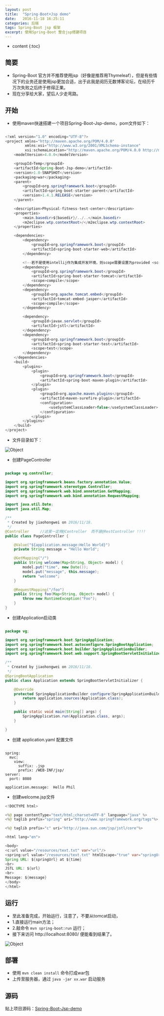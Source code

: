 ```yaml
---
layout: post
title:  "Spring-Boot+Jsp demo"
date:   2016-11-18 16:25:11
categories: 后端
tags: Spring-Boot jsp 框架
excerpt: 使用Spring-Boot 整合jsp搭建项目
---
```


* content
{:toc}

## 简要

*   Spring-Boot 官方并不推荐使用jsp（好像是推荐用Thymeleaf），但是有些情况下的业务还是使用jsp更加合适，出于此我是阅历无数博客论坛，在经历千万次失败之后终于修得正果。
*   现在分享给大家，望后人少走弯路。

## 开始

*   使用maven快速搭建一个项目Spring-Boot-Jsp-demo，pom文件如下：

```java

<?xml version="1.0" encoding="UTF-8"?>
<project xmlns="http://maven.apache.org/POM/4.0.0"
         xmlns:xsi="http://www.w3.org/2001/XMLSchema-instance"
         xsi:schemaLocation="http://maven.apache.org/POM/4.0.0 http://maven.apache.org/xsd/maven-4.0.0.xsd">
    <modelVersion>4.0.0</modelVersion>

    <groupId>Temp</groupId>
    <artifactId>Spring-Boot-Jsp-demo</artifactId>
    <version>1.0-SNAPSHOT</version>
    <packaging>war</packaging>
    <parent>
        <groupId>org.springframework.boot</groupId>
        <artifactId>spring-boot-starter-parent</artifactId>
        <version>1.4.1.RELEASE</version>
    </parent>

    <description>Physical-fitness-test-center</description>
    <properties>
        <main.basedir>${basedir}/../..</main.basedir>
        <m2eclipse.wtp.contextRoot>/</m2eclipse.wtp.contextRoot>
    </properties>

    <dependencies>
        <dependency>
            <groupId>org.springframework.boot</groupId>
            <artifactId>spring-boot-starter-web</artifactId>
        </dependency>

        <!--若不是使用intellij作为集成开发环境，则scope需要设置为provided <scope>provided</scope> -->
        <dependency>
            <groupId>org.springframework.boot</groupId>
            <artifactId>spring-boot-starter-tomcat</artifactId>
            <scope>compile</scope>
        </dependency>
        <dependency>
            <groupId>org.apache.tomcat.embed</groupId>
            <artifactId>tomcat-embed-jasper</artifactId>
            <scope>compile</scope>
        </dependency>

        <dependency>
            <groupId>javax.servlet</groupId>
            <artifactId>jstl</artifactId>
        </dependency>
        <dependency>
            <groupId>org.springframework.boot</groupId>
            <artifactId>spring-boot-starter-test</artifactId>
            <scope>test</scope>
        </dependency>
    </dependencies>
    <build>
        <plugins>
            <plugin>
                <groupId>org.springframework.boot</groupId>
                <artifactId>spring-boot-maven-plugin</artifactId>
            </plugin>
            <plugin>
                <groupId>org.apache.maven.plugins</groupId>
                <artifactId>maven-surefire-plugin</artifactId>
                <configuration>
                    <useSystemClassLoader>false</useSystemClassLoader>
                </configuration>
            </plugin>
        </plugins>
    </build>
</project>

```

* 文件目录如下：

![Object](http://jiaohongwei.github.io/images/2016-11/20161118165131.png)

* 创建PageController

```java

package vg.controller;

import org.springframework.beans.factory.annotation.Value;
import org.springframework.stereotype.Controller;
import org.springframework.web.bind.annotation.GetMapping;
import org.springframework.web.bind.annotation.RequestMapping;

import java.util.Date;
import java.util.Map;

/**
 * Created by jiaohongwei on 2016/11/18.
 */
@Controller     //这里一定用@Controller  而不是@RestController !!!!
public class PageController {

    @Value("${application.message:Hello World}")
    private String message = "Hello World";

    @GetMapping("/")
    public String welcome(Map<String, Object> model) {
        model.put("time", new Date());
        model.put("message", this.message);
        return "welcome";
    }

    @RequestMapping("/foo")
    public String foo(Map<String, Object> model) {
        throw new RuntimeException("Foo");
    }
}

```

*  创建Application启动类

```java

package vg;

import org.springframework.boot.SpringApplication;
import org.springframework.boot.autoconfigure.SpringBootApplication;
import org.springframework.boot.builder.SpringApplicationBuilder;
import org.springframework.boot.web.support.SpringBootServletInitializer;

/**
 * Created by jiaohongwei on 2016/11/18.
 */
@SpringBootApplication
public class Application extends SpringBootServletInitializer {

    @Override
    protected SpringApplicationBuilder configure(SpringApplicationBuilder application) {
        return application.sources(Application.class);
    }

    public static void main(String[] args) {
        SpringApplication.run(Application.class, args);
    }

}

```

*   创建 application.yaml 配置文件

```

spring:
  mvc:
    view:
      suffix: .jsp
      prefix: /WEB-INF/jsp/
server:
  port: 8080

application.message:  Hello Phil

```


*   创建welcome.jsp文件

```java
<!DOCTYPE html>

<%@ page contentType="text/html;charset=UTF-8" language="java" %>
<%@ taglib prefix="spring" uri="http://www.springframework.org/tags"%>

<%@ taglib prefix="c" uri="http://java.sun.com/jsp/jstl/core"%>

<html lang="en">

<body>
<c:url value="/resources/text.txt" var="url"/>
<spring:url value="/resources/text.txt" htmlEscape="true" var="springUrl" />
Spring URL: ${springUrl} at ${time}
<br>
JSTL URL: ${url}
<br>
Message: ${message}
</body>
</html>


```


##  运行

*   至此准备完成，开始运行，注意了，不要从tomcat启动，
*   1.直接运行main方法；
*   2.敲命令 `mvn spring-boot:run` 运行；
*   接下来访问 http://localhost:8080/  便能看到结果了。

![Object](http://jiaohongwei.github.io/images/2016-11/20161118170458.png)

##  部署

*   使用 `mvn clean install` 命令打成war包
*   上传至服务器，通过 `java -jar xx.war` 启动服务

##  源码

贴上项目源码：[Spring-Boot-Jsp-demo](https://github.com/JiaoHongwei/Spring-Boot-Jsp-demo)



